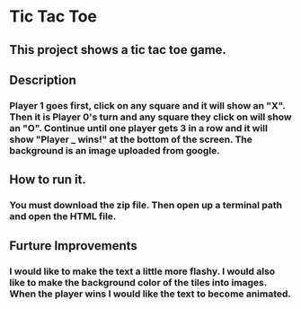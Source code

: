 # Tic Tac Toe
## This project shows a tic tac toe game.

## Description
### Player 1 goes first, click on any square and it will show an "X". Then it is Player 0's turn and any square they click on will show an "O". Continue until one player gets 3 in a row and it will show "Player _ wins!" at the bottom of the screen. The background is an image uploaded from google.

## How to run it.
### You must download the zip file. Then open up a terminal path and open the HTML file. 

## Furture Improvements
### I would like to make the text a little more flashy. I would also like to make the background color of the tiles into images. When the player wins I would like the text to become animated.
